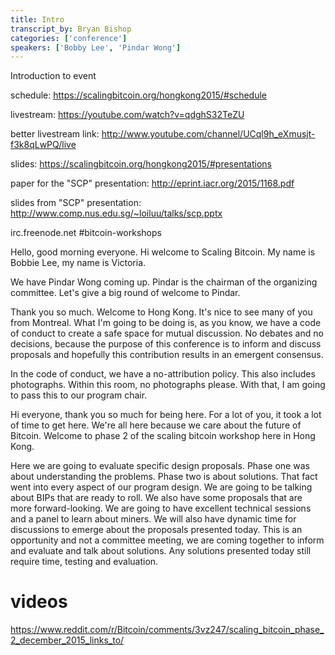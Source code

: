 ```yaml
---
title: Intro
transcript_by: Bryan Bishop
categories: ['conference']
speakers: ['Bobby Lee', 'Pindar Wong']
---
```


Introduction to event

schedule: <https://scalingbitcoin.org/hongkong2015/#schedule>

livestream: <https://youtube.com/watch?v=qdghS32TeZU>

better livestream link: <http://www.youtube.com/channel/UCql9h_eXmusjt-f3k8qLwPQ/live>

slides: <https://scalingbitcoin.org/hongkong2015/#presentations>

paper for the "SCP" presentation: <http://eprint.iacr.org/2015/1168.pdf>

slides from "SCP" presentation: <http://www.comp.nus.edu.sg/~loiluu/talks/scp.pptx>

irc.freenode.net #bitcoin-workshops

Hello, good morning everyone. Hi welcome to Scaling Bitcoin. My name is Bobbie Lee, my name is Victoria.

We have Pindar Wong coming up. Pindar is the chairman of the organizing committee. Let's give a big round of welcome to Pindar.

Thank you so much. Welcome to Hong Kong. It's nice to see many of you from Montreal. What I'm going to be doing is, as you know, we have a code of conduct to create a safe space for mutual discussion. No debates and no decisions, because the purpose of this conference is to inform and discuss proposals and hopefully this contribution results in an emergent consensus.

In the code of conduct, we have a no-attribution policy. This also includes photographs. Within this room, no photographs please. With that, I am going to pass this to our program chair.

Hi everyone, thank you so much for being here. For a lot of you, it took a lot of time to get here. We're all here because we care about the future of Bitcoin. Welcome to phase 2 of the scaling bitcoin workshop here in Hong Kong.

Here we are going to evaluate specific design proposals. Phase one was about understanding the problems. Phase two is about solutions. That fact went into every aspect of our program design. We are going to be talking about BIPs that are ready to roll. We also have some proposals that are more forward-looking. We are going to have excellent technical sessions and a panel to learn about miners. We will also have dynamic time for discussions to emerge about the proposals presented today. This is an opportunity and not a committee meeting, we are coming together to inform and evaluate and talk about solutions. Any solutions presented today still require time, testing and evaluation.


# videos

<https://www.reddit.com/r/Bitcoin/comments/3vz247/scaling_bitcoin_phase_2_december_2015_links_to/>


